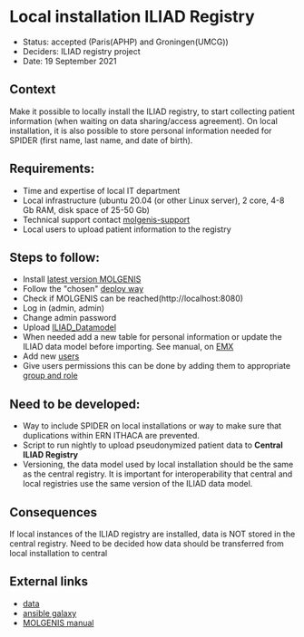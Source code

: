 # Local installation ILIAD Registry
* Status:  accepted (Paris(APHP) and Groningen(UMCG))
* Deciders: ILIAD registry project
* Date: 19 September 2021

## Context

Make it possible to locally install the ILIAD registry, to start collecting patient information (when waiting on data sharing/access agreement). On local installation, it is also possible to store personal information needed for SPIDER (first name, last name, and date of birth).

## Requirements:

- Time and expertise of local IT department
- Local infrastructure (ubuntu 20.04 (or other Linux server), 2 core, 4-8 Gb RAM, disk space of 25-50 Gb)
- Technical support contact [molgenis-support](molgenis-support@umcg.nl)
- Local users to upload patient information to the registry

## Steps to follow:
- Install [latest version MOLGENIS](https://github.com/molgenis/molgenis/releases)
- Follow the "chosen" [deploy way](https://molgenis.gitbook.io/molgenis/guide-deploy-molgenis)
- Check if MOLGENIS can be reached(http://localhost:8080)
- Log in (admin, admin)
- Change admin password
- Upload [ILIAD_Datamodel](/ERN_implementation/ERN_ITHACA/data/ILIAD_datamodel_v01_2021-11-04.xlsx)
- When needed add a new table for personal information or update the ILIAD data model before importing. See manual, on [EMX](https://molgenis.gitbook.io/molgenis/data-management/guide-emx)
- Add new [users](https://molgenis.gitbook.io/molgenis/access-control/guide-users)
- Give users permissions this can be done by adding them to appropriate [group and role](https://molgenis.gitbook.io/molgenis/access-control/guide-groups-roles)

## Need to be developed:
- Way to include SPIDER on local installations or way to make sure that duplications within ERN ITHACA are prevented.
- Script to run nightly to upload pseudonymized patient data to **Central ILIAD Registry**
- Versioning, the data model used by local installation should be the same as the central registry. It is important for interoperability that central and local registries use the same version of the ILIAD data model.

## Consequences

If local instances of the ILIAD registry are installed, data is NOT stored in the central registry. Need to be decided how data should be transferred from local installation to central

## External links
- [data](/ERN_implementation/ERN_ITHACA/data/)
- [ansible galaxy](https://galaxy.ansible.com/molgenis/molgenis9)
- [MOLGENIS manual](https://molgenis.gitbook.io/molgenis/v/9.1/)
